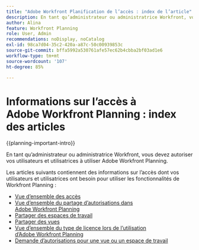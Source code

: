```yaml
---
title: "Adobe Workfront Planification de l’accès : index de l’article"
description: En tant qu’administrateur ou administratrice Workfront, vous devez autoriser vos utilisateurs et utilisatrices à utiliser Adobe Workfront Planning. Les articles suivants contiennent des informations sur les accès dont vos utilisateurs et utilisatrices ont besoin pour utiliser Workfront Planning.
author: Alina
feature: Workfront Planning
role: User, Admin
recommendations: noDisplay, noCatalog
exl-id: 98ca7d04-35c2-420a-a87c-50c00939853c
source-git-commit: bffa5992a530761afe57ec62b4cbba2bf03ad1e6
workflow-type: tm+mt
source-wordcount: '107'
ht-degree: 85%

---
```



# Informations sur l’accès à Adobe Workfront Planning : index des articles

{{planning-important-intro}}

En tant qu’administrateur ou administratrice Workfront, vous devez autoriser vos utilisateurs et utilisatrices à utiliser Adobe Workfront Planning.


Les articles suivants contiennent des informations sur l’accès dont vos utilisateurs et utilisatrices ont besoin pour utiliser les fonctionnalités de Workfront Planning :

* [Vue d’ensemble des accès](/help/quicksilver/planning/access/access-overview.md)
* [Vue d’ensemble du partage d’autorisations dans Adobe Workfront Planning](/help/quicksilver/planning/access/sharing-permissions-overview.md)
* [Partager des espaces de travail](/help/quicksilver/planning/access/share-workspaces.md)
* [Partager des vues](/help/quicksilver/planning/access/share-views.md)
* [Vue d’ensemble du type de licence lors de l’utilisation d’Adobe Workfront Planning](/help/quicksilver/planning/access/license-type-overview.md)
* [Demande d’autorisations pour une vue ou un espace de travail](/help/quicksilver/planning/access/request-permissions.md)


